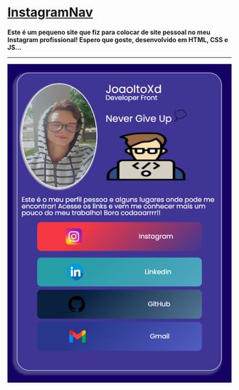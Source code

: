 # [InstagramNav](https://joaoito.github.io/instagramNav/)

**Este é um pequeno site que fiz para colocar de site pessoal no meu Instagram profissional! Espero que goste, desenvolvido em HTML, CSS e JS...**

---
<img src="./assets/icons/Print.png">
